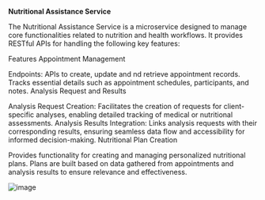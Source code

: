 **Nutritional Assistance Service**

The Nutritional Assistance Service is a microservice designed to manage core functionalities related to nutrition and health workflows. It provides RESTful APIs for handling the following key features:

Features
Appointment Management

Endpoints: APIs to create, update and nd retrieve appointment records.
Tracks essential details such as appointment schedules, participants, and notes.
Analysis Request and Results

Analysis Request Creation: Facilitates the creation of requests for client-specific analyses, enabling detailed tracking of medical or nutritional assessments.
Analysis Results Integration: Links analysis requests with their corresponding results, ensuring seamless data flow and accessibility for informed decision-making.
Nutritional Plan Creation

Provides functionality for creating and managing personalized nutritional plans.
Plans are built based on data gathered from appointments and analysis results to ensure relevance and effectiveness.

![image](https://github.com/user-attachments/assets/0f1952c8-bc32-4c27-924d-d675e463301b)

